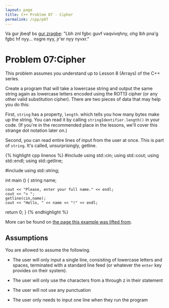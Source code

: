 ```yaml
---
layout: page
title: C++ Problem 07 - Cipher
permalink: /cpp/p07
---
```


Va gur jbeqf bs [gur zragbe](http://phrack.org/issues/7/3.html): "Lbh znl fgbc guvf vaqvivqhny,
ohg lbh pna'g fgbc hf nyy... nsgre nyy, jr'er nyy nyvxr."

<a name="p07-cipher"></a>Problem 07:Cipher
==========================================

This problem assumes you understand up to Lesson 8 (Arrays) of the C++ series.

Create a program that will take a lowercase string and output the same string again as lowercase letters encoded using the ROT13 cipher (or any other valid substitution cipher). There are two pieces of data that may help you do this:

First, `string` has a property, `length`. which tells you how many bytes make up the string. You can read it by calling `stringIdentifier.length()` in your code. (If you're in the recommended place in the lessons, we'll cover this strange dot notation later on.)

Second, you can read entire lines of input from the user at once. This is part of `string`. It's called, unsurprisingly, getline.

{% highlight cpp linenos %}
#include <iostream>
using std::cin;
using std::cout;
using std::endl;
using std::getline;

#include <string>
using std::string;

int main ()
{
    string name;

    cout << "Please, enter your full name." << endl;
    cout << "> ";
    getline(cin,name);
    cout << "Hello, " << name << "!" << endl;

  return 0;
}
{% endhighlight %}

More can be found on [the page this example was lifted from](http://www.cplusplus.com/reference/string/string/getline/).

<a name="p07-assumptions"></a>Assumptions
-----------------------------------------
You are allowed to assume the following.

* The user will only input a single line, consisting of lowercase letters and spaces, terminated with a standard line feed (or whatever the `enter` key provides on their system).

* The user will only use the characters from a through z in their statement

* The user will not use any punctuation

* The user only needs to input one line when they run the program